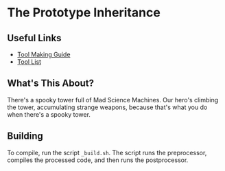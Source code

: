 # The Prototype Inheritance

## Useful Links

* [Tool Making Guide](_source/tools/README.md)
* [Tool List](_tools.md)

## What's This About?

There's a spooky tower full of Mad Science Machines. Our hero's climbing the tower, accumulating strange weapons, because that's what you do when there's a spooky tower.

## Building

To compile, run the script `_build.sh`. The script runs the preprocessor, compiles the processed code, and then runs the postprocessor.
